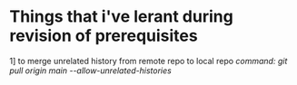 # Things that i've lerant during revision of prerequisites
1] to merge unrelated history from remote repo to local repo
*command: git pull origin main --allow-unrelated-histories*
